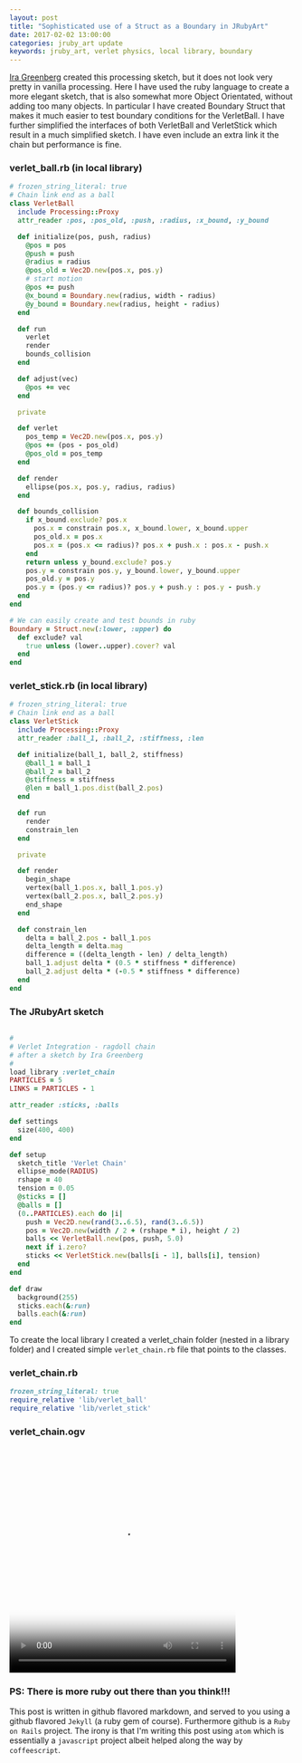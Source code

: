 ```yaml
---
layout: post
title: "Sophisticated use of a Struct as a Boundary in JRubyArt"
date: 2017-02-02 13:00:00
categories: jruby_art update
keywords: jruby_art, verlet physics, local library, boundary
---
```

[Ira Greenberg][greenberg] created this processing sketch, but it does not look very pretty in vanilla processing.  Here I have used the ruby language to create a more elegant sketch, that is also somewhat more Object Orientated, without adding too many objects. In particular I have created Boundary Struct that makes it much easier to test boundary conditions for the VerletBall. I have further simplified the interfaces of both VerletBall and VerletStick which result in a much simplified sketch. I have even include an extra link it the chain but performance is fine.

### verlet_ball.rb (in local library)

```ruby
# frozen_string_literal: true
# Chain link end as a ball
class VerletBall
  include Processing::Proxy
  attr_reader :pos, :pos_old, :push, :radius, :x_bound, :y_bound

  def initialize(pos, push, radius)
    @pos = pos
    @push = push
    @radius = radius
    @pos_old = Vec2D.new(pos.x, pos.y)
    # start motion
    @pos += push
    @x_bound = Boundary.new(radius, width - radius)
    @y_bound = Boundary.new(radius, height - radius)
  end

  def run
    verlet
    render
    bounds_collision
  end

  def adjust(vec)
    @pos += vec
  end

  private

  def verlet
    pos_temp = Vec2D.new(pos.x, pos.y)
    @pos += (pos - pos_old)
    @pos_old = pos_temp
  end

  def render
    ellipse(pos.x, pos.y, radius, radius)
  end

  def bounds_collision
    if x_bound.exclude? pos.x
      pos.x = constrain pos.x, x_bound.lower, x_bound.upper
      pos_old.x = pos.x
      pos.x = (pos.x <= radius)? pos.x + push.x : pos.x - push.x
    end
    return unless y_bound.exclude? pos.y
    pos.y = constrain pos.y, y_bound.lower, y_bound.upper
    pos_old.y = pos.y
    pos.y = (pos.y <= radius)? pos.y + push.y : pos.y - push.y
  end
end

# We can easily create and test bounds in ruby
Boundary = Struct.new(:lower, :upper) do
  def exclude? val
    true unless (lower..upper).cover? val
  end
end
```

### verlet_stick.rb (in local library)

```ruby
# frozen_string_literal: true
# Chain link end as a ball
class VerletStick
  include Processing::Proxy
  attr_reader :ball_1, :ball_2, :stiffness, :len

  def initialize(ball_1, ball_2, stiffness)
    @ball_1 = ball_1
    @ball_2 = ball_2
    @stiffness = stiffness
    @len = ball_1.pos.dist(ball_2.pos)
  end

  def run
    render
    constrain_len
  end

  private

  def render
    begin_shape
    vertex(ball_1.pos.x, ball_1.pos.y)
    vertex(ball_2.pos.x, ball_2.pos.y)
    end_shape
  end

  def constrain_len
    delta = ball_2.pos - ball_1.pos
    delta_length = delta.mag
    difference = ((delta_length - len) / delta_length)
    ball_1.adjust delta * (0.5 * stiffness * difference)
    ball_2.adjust delta * (-0.5 * stiffness * difference)
  end
end
```

### The JRubyArt sketch

```ruby

#
# Verlet Integration - ragdoll chain
# after a sketch by Ira Greenberg
#
load_library :verlet_chain
PARTICLES = 5
LINKS = PARTICLES - 1

attr_reader :sticks, :balls

def settings
  size(400, 400)
end

def setup
  sketch_title 'Verlet Chain'
  ellipse_mode(RADIUS)
  rshape = 40
  tension = 0.05
  @sticks = []
  @balls = []
  (0..PARTICLES).each do |i|
    push = Vec2D.new(rand(3..6.5), rand(3..6.5))
    pos = Vec2D.new(width / 2 + (rshape * i), height / 2)
    balls << VerletBall.new(pos, push, 5.0)
    next if i.zero?
    sticks << VerletStick.new(balls[i - 1], balls[i], tension)
  end
end

def draw
  background(255)
  sticks.each(&:run)
  balls.each(&:run)
end
```

To create the local library I created a verlet_chain folder (nested in a library folder) and I created simple `verlet_chain.rb` file that points to the classes.


### verlet_chain.rb

```ruby
frozen_string_literal: true
require_relative 'lib/verlet_ball'
require_relative 'lib/verlet_stick'
```

### verlet_chain.ogv

<video src="{{site.github.url}}/assets/verlet_chain.ogv" poster="{{site.github.url}}/assets/Averlet_chain..png" width="400" height="400" controls preload></video>

### PS: There is more ruby out there than you think!!!

This post is written in github flavored markdown, and served to you using a github flavored `Jekyll` (a ruby gem of course). Furthermore github is a `Ruby on Rails` project. The irony is that I'm writing this post using `atom` which is essentially a `javascript` project albeit helped along the way by `coffeescript`.

[greenberg]:https://github.com/irajgreenberg/workshopExamples/tree/master/verlet_integration_01b_chain
